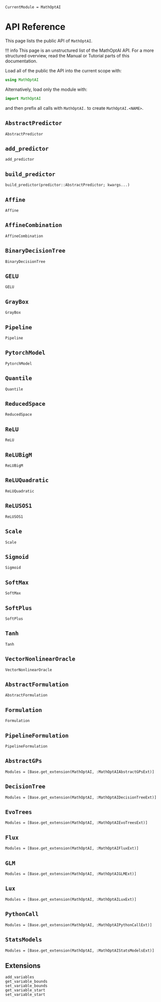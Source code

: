```@meta
CurrentModule = MathOptAI
```

# API Reference

This page lists the public API of `MathOptAI`.

!!! info
    This page is an unstructured list of the MathOptAI API. For a more
    structured overview, read the Manual or Tutorial parts of this
    documentation.

Load all of the public the API into the current scope with:
```julia
using MathOptAI
```
Alternatively, load only the module with:
```julia
import MathOptAI
```
and then prefix all calls with `MathOptAI.` to create `MathOptAI.<NAME>`.

## `AbstractPredictor`
```@docs
AbstractPredictor
```

## `add_predictor`
```@docs
add_predictor
```

## `build_predictor`
```@docs
build_predictor(predictor::AbstractPredictor; kwargs...)
```

## `Affine`
```@docs
Affine
```

## `AffineCombination`
```@docs
AffineCombination
```

## `BinaryDecisionTree`
```@docs
BinaryDecisionTree
```

## `GELU`
```@docs
GELU
```

## `GrayBox`
```@docs
GrayBox
```

## `Pipeline`
```@docs
Pipeline
```

## `PytorchModel`
```@docs
PytorchModel
```

## `Quantile`
```@docs
Quantile
```

## `ReducedSpace`
```@docs
ReducedSpace
```

## `ReLU`
```@docs
ReLU
```

## `ReLUBigM`
```@docs
ReLUBigM
```

## `ReLUQuadratic`
```@docs
ReLUQuadratic
```

## `ReLUSOS1`
```@docs
ReLUSOS1
```

## `Scale`
```@docs
Scale
```

## `Sigmoid`
```@docs
Sigmoid
```

## `SoftMax`
```@docs
SoftMax
```

## `SoftPlus`
```@docs
SoftPlus
```

## `Tanh`
```@docs
Tanh
```

## `VectorNonlinearOracle`
```@docs
VectorNonlinearOracle
```

## `AbstractFormulation`
```@docs
AbstractFormulation
```

## `Formulation`
```@docs
Formulation
```

## `PipelineFormulation`
```@docs
PipelineFormulation
```

## `AbstractGPs`
```@autodocs
Modules = [Base.get_extension(MathOptAI, :MathOptAIAbstractGPsExt)]
```

## `DecisionTree`
```@autodocs
Modules = [Base.get_extension(MathOptAI, :MathOptAIDecisionTreeExt)]
```

## `EvoTrees`
```@autodocs
Modules = [Base.get_extension(MathOptAI, :MathOptAIEvoTreesExt)]
```

## `Flux`
```@autodocs
Modules = [Base.get_extension(MathOptAI, :MathOptAIFluxExt)]
```

## `GLM`
```@autodocs
Modules = [Base.get_extension(MathOptAI, :MathOptAIGLMExt)]
```

## `Lux`
```@autodocs
Modules = [Base.get_extension(MathOptAI, :MathOptAILuxExt)]
```

## `PythonCall`
```@autodocs
Modules = [Base.get_extension(MathOptAI, :MathOptAIPythonCallExt)]
```

## `StatsModels`
```@autodocs
Modules = [Base.get_extension(MathOptAI, :MathOptAIStatsModelsExt)]
```

## Extensions

```@docs
add_variables
get_variable_bounds
set_variable_bounds
get_variable_start
set_variable_start
```
